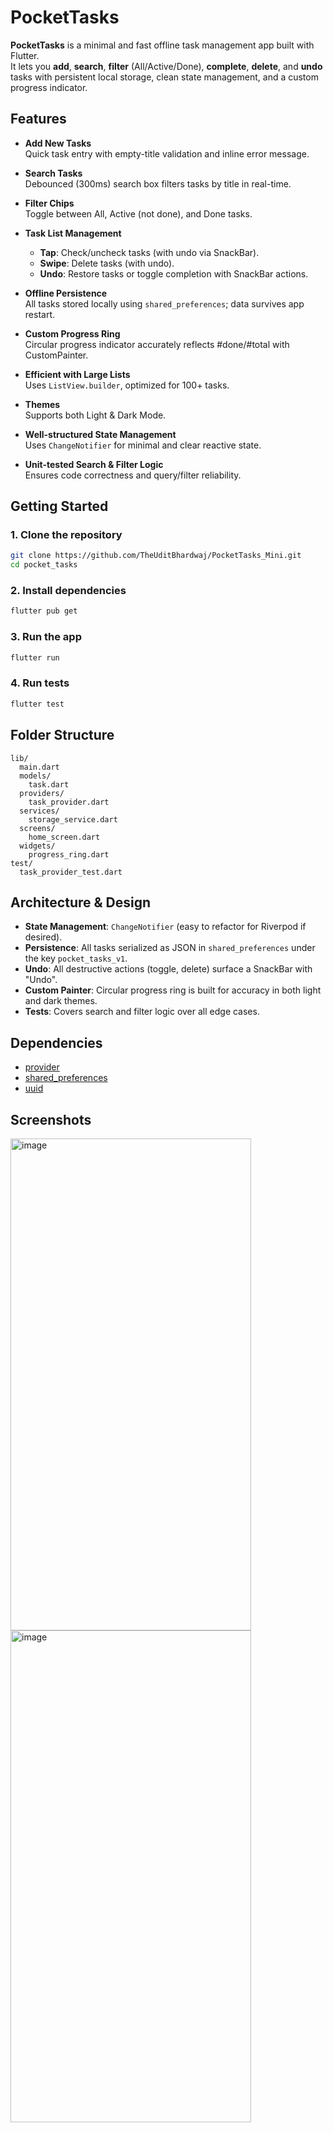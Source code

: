 # PocketTasks

**PocketTasks** is a minimal and fast offline task management app built with Flutter.  
It lets you **add**, **search**, **filter** (All/Active/Done), **complete**, **delete**, and **undo** tasks with persistent local storage, clean state management, and a custom progress indicator.



## Features

- **Add New Tasks**  
  Quick task entry with empty-title validation and inline error message.

- **Search Tasks**  
  Debounced (300ms) search box filters tasks by title in real-time.

- **Filter Chips**  
  Toggle between All, Active (not done), and Done tasks.

- **Task List Management**
  - **Tap**: Check/uncheck tasks (with undo via SnackBar).
  - **Swipe**: Delete tasks (with undo).
  - **Undo**: Restore tasks or toggle completion with SnackBar actions.

- **Offline Persistence**  
  All tasks stored locally using `shared_preferences`; data survives app restart.

- **Custom Progress Ring**  
  Circular progress indicator accurately reflects #done/#total with CustomPainter.

- **Efficient with Large Lists**  
  Uses `ListView.builder`, optimized for 100+ tasks.

- **Themes**  
  Supports both Light & Dark Mode.

- **Well-structured State Management**  
  Uses `ChangeNotifier` for minimal and clear reactive state.

- **Unit-tested Search & Filter Logic**  
  Ensures code correctness and query/filter reliability.

## Getting Started

### 1. Clone the repository

```sh
git clone https://github.com/TheUditBhardwaj/PocketTasks_Mini.git
cd pocket_tasks
```

### 2. Install dependencies

```sh
flutter pub get
```

### 3. Run the app

```sh
flutter run
```

### 4. Run tests

```sh
flutter test
```

## Folder Structure

```
lib/
  main.dart
  models/
    task.dart
  providers/
    task_provider.dart
  services/
    storage_service.dart
  screens/
    home_screen.dart
  widgets/
    progress_ring.dart
test/
  task_provider_test.dart
```

## Architecture & Design

- **State Management**: `ChangeNotifier` (easy to refactor for Riverpod if desired).
- **Persistence**: All tasks serialized as JSON in `shared_preferences` under the key `pocket_tasks_v1`.
- **Undo**: All destructive actions (toggle, delete) surface a SnackBar with "Undo".
- **Custom Painter**: Circular progress ring is built for accuracy in both light and dark themes.
- **Tests**: Covers search and filter logic over all edge cases.

## Dependencies

- [provider](https://pub.dev/packages/provider)
- [shared_preferences](https://pub.dev/packages/shared_preferences)
- [uuid](https://pub.dev/packages/uuid)


## Screenshots
<img width="385" height="787" alt="image" src="https://github.com/user-attachments/assets/ab91e455-028d-4c6b-ad04-bed678b5ca5b" />
<img width="385" height="787" alt="image" src="https://github.com/user-attachments/assets/b54be00e-c5c3-4c0c-8a91-a8e5506c6e04" />


